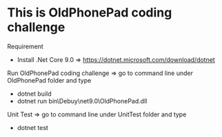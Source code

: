 # This is OldPhonePad coding challenge

Requirement
- Install .Net Core 9.0 => https://dotnet.microsoft.com/download/dotnet

Run OldPhonePad coding challenge => go to command line under OldPhonePad folder and type
- dotnet build
- dotnet run bin\Debuy\net9.0\OldPhonePad.dll

Unit Test => go to command line under UnitTest folder and type
- dotnet test